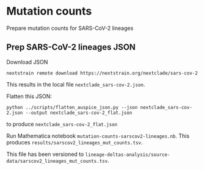 # Mutation counts

Prepare mutation counts for SARS-CoV-2 lineages

## Prep SARS-CoV-2 lineages JSON

Download JSON
```
nextstrain remote download https://nextstrain.org/nextclade/sars-cov-2
```
This results in the local file `nextclade_sars-cov-2.json`.

Flatten this JSON:
```
python ../scripts/flatten_auspice_json.py --json nextclade_sars-cov-2.json --output nextclade_sars-cov-2_flat.json
```
to produce `nextclade_sars-cov-2_flat.json`

Run Mathematica notebook `mutation-counts-sarscov2-lineages.nb`. This produces `results/sarscov2_lineages_mut_counts.tsv`.

This file has been versioned to `lineage-deltas-analysis/source-data/sarscov2_lineages_mut_counts.tsv`. 